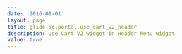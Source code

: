 ```yaml
---
date: '2016-01-01'
layout: page
title: glide.sc.portal.use_cart_v2_header
description: Use Cart V2 widget in Header Menu widget
value: true
---
```

